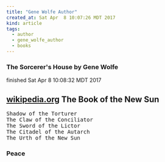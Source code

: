 ```yaml
---
title: "Gene Wolfe Author"
created_at: Sat Apr  8 10:07:26 MDT 2017
kind: article
tags:
  - author
  - gene_wolfe_author
  - books
---
```


<h3>
The Sorcerer's House by Gene Wolfe
</h3>

finished Sat Apr  8 10:08:32 MDT 2017

<h2>
  <a href="https://en.wikipedia.org/wiki/The_Book_of_the_New_Sun" target="_blank">wikipedia.org</a>
  The Book of the New Sun
</h2>

<pre>
Shadow of the Torturer
The Claw of the Conciliator
The Sword of the Lictor
The Citadel of the Autarch
The Urth of the New Sun
</pre>

<h3>Peace</h3>

<!--
html boilerplate
<a href="" target="_blank"></a>
<a name=""></a>
<img src="" width="400px">
<ul>
  <li></li>
</ul>
<pre>
</pre>
<pre><code>
</code></pre>
<math xmlns='http://www.w3.org/1998/Math/MathML' display='block'>
</math>
-->
